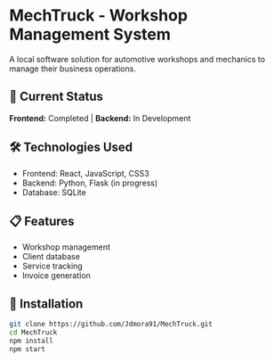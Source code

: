 # MechTruck - Workshop Management System

A local software solution for automotive workshops and mechanics to manage their business operations.

## 🚧 Current Status
**Frontend:** Completed | **Backend:** In Development

## 🛠️ Technologies Used
- Frontend: React, JavaScript, CSS3
- Backend: Python, Flask (in progress)
- Database: SQLite

## 📋 Features
- Workshop management
- Client database
- Service tracking
- Invoice generation

## 🚀 Installation
```bash
git clone https://github.com/Jdmora91/MechTruck.git
cd MechTruck
npm install
npm start
